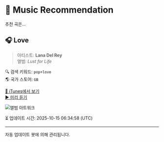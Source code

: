 
# 🎵 Music Recommendation

추천 곡은...

## 🎧 Love  
> 아티스트: **Lana Del Rey**  
> 앨범: _Lust for Life_  

🔍 검색 키워드: `pop+love`  
🌎 국가 스토어: `GB`

[🔗 iTunes에서 보기](https://music.apple.com/gb/album/love/1440899893?i=1440899958&uo=4)  
[▶️ 미리 듣기](https://audio-ssl.itunes.apple.com/itunes-assets/AudioPreview115/v4/1d/71/65/1d71652e-392a-71ec-3ff0-71e2663b92e6/mzaf_18084598624687350460.plus.aac.p.m4a)

![앨범 아트워크](https://is1-ssl.mzstatic.com/image/thumb/Music126/v4/fc/d3/81/fcd381c9-451f-0917-da01-06678a92b85c/17UMGIM90308.rgb.jpg/100x100bb.jpg)

⏳ 업데이트 시간: 2025-10-15 06:34:58 (UTC)

---
자동 업데이트 봇에 의해 관리됩니다.
